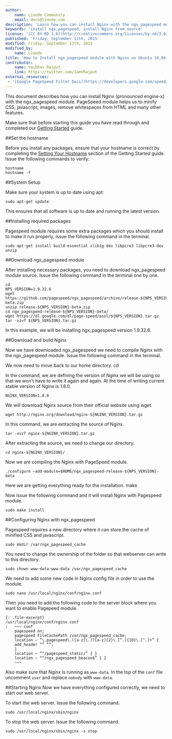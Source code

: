 ```yaml
---
author:
    name: Linode Community
    email: docs@linode.com
description: 'Learn how you can install Nginx with the ngx_pagespeed module on Ubuntu 14.04.'
keywords: 'install ngx_pagespeed, install Nginx from source'
license: '[CC BY-ND 3.0](http://creativecommons.org/licenses/by-nd/3.0/us/)'
published: 'Friday, September 11th, 2015'
modified: Friday, September 11th, 2015
modified_by:
    name: Linode
title: 'How to Install ngx_pagespeed module with Nginx on Ubuntu 14.04'
contributor:
    name: Vaibhav Rajput
    link: https://twitter.com/IamVRajput
external_resources:
 - '[Google PageSpeed Filter Docs](https://developers.google.com/speed/pagespeed/module/config_filters)'
---
```


This document describes how you can install Nginx (pronounced engine-x) with the ngx_pagespeed module. PageSpeed module helps us to minify CSS, javascript, images, remove whitespaces from HTML and many other features.

Make sure that before starting this guide you have read through and completed our [Getting Started](/docs/getting-started/) guide.

##Set the hostname

Before you install any packages, ensure that your hostname is correct by completing the [Setting Your Hostname](/docs/getting-started#sph_setting-the-hostname) section of the Getting Started guide. Issue the following commands to verify:

    hostname
    hostname -f

##System Setup

Make sure your system is up to date using apt:

    sudo apt-get update

This ensures that all software is up to date and running the latest version.

##Installing required packages

Pagespeed module requires some extra packages which you should install to make it run properly, issue the following command in the terminal.

    sudo apt-get install build-essential zlib1g-dev libpcre3 libpcre3-dev unzip

##Download ngx_pagespeed module

After installing necessary packages, you need to download ngx_pagespeed module source. Issue the following command in the terminal one by one.

    cd
    NPS_VERSION=1.9.32.6
    wget https://github.com/pagespeed/ngx_pagespeed/archive/release-${NPS_VERSION}-beta.zip
    unzip release-${NPS_VERSION}-beta.zip
    cd ngx_pagespeed-release-${NPS_VERSION}-beta/
    wget https://dl.google.com/dl/page-speed/psol/${NPS_VERSION}.tar.gz
    tar -xzvf ${NPS_VERSION}.tar.gz

In this example, we will be installing ngx_pagespeed version 1.9.32.6.

##Download and build Nginx

Now we have downloaded ngx_pagespeed we need to compile Nginx with the ngx_pagespeed module. Issue the following command in the terminal.

We now need to move back to our home directory.
    cd

In the command, we are defining the version of Nginx we will be using so that we won't have to write it again and again. At the time of writing current stable version of Nginx is 1.8.0.

    NGINX_VERSION=1.8.0

We will download Nginx source from their official website using wget.

    wget http://nginx.org/download/nginx-${NGINX_VERSION}.tar.gz

In this command, we are extracting the source of Nginx.

    tar -xvzf nginx-${NGINX_VERSION}.tar.gz

After extracting the source, we need to change our directory.

    cd nginx-${NGINX_VERSION}/

Now we are compiling the Nginx with PageSpeed module.

    ./configure –add-module=$HOME/ngx_pagespeed-release-${NPS_VERSION}-beta

Here we are getting everything ready for the installation.
    make

Now issue the following command and it will install Nginx with Pagespeed module.

    sudo make install

##Configuring Nginx with ngx_pagespeed

Pagespeed requires a new directory where it can store the cache of minified CSS and javascript.

    sudo mkdir /var/ngx_pagespeed_cache

You need to change the ownership of the folder so that webserver can write to this directory.

    sudo chown www-data:www-data /var/ngx_pagespeed_cache

We need to add some new code in Nginx config file in order to use the module.

    sudo nano /usr/local/nginx/conf/nginx.conf

Then you need to add the following code to the server block where you want to enable Pagepeed module.

    {: .file-excerpt}
    /usr/local/nginx/conf/nginx.conf
    :   ~~~ conf
        pagespeed on;
        pagespeed FileCachePath /var/ngx_pagespeed_cache;
        location ~ “\.pagespeed\.([a-z]\.)?[a-z]{2}\.[^.]{10}\.[^.]+” {
        add_header “” “”;
        }
        location ~ “^/pagespeed_static/” { }
        location ~ “^/ngx_pagespeed_beacon$” { }
        ~~~

Also make sure that Nginx is running as `www-data`. In the top of the `conf` file uncomment `user` and replace `nobody` with `www-data`.

##Starting Nginx
Now we have everything configured correctly, we need to start our web server.

To start the web server. Issue the following command.

    sudo /usr/local/nginx/sbin/nginx

To stop the web server. Issue the following command.

    sudo /usr/local/nginx/sbin/nginx -s stop
